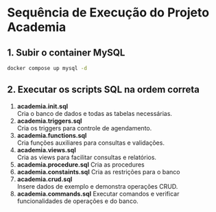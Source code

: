 # Sequência de Execução do Projeto Academia

## 1. Subir o container MySQL

```sh
docker compose up mysql -d
```

## 2. Executar os scripts SQL na ordem correta

1. **academia.init.sql**  
   Cria o banco de dados e todas as tabelas necessárias.
2. **academia.triggers.sql**  
   Cria os triggers para controle de agendamento.
3. **academia.functions.sql**  
   Cria funções auxiliares para consultas e validações.
4. **academia.views.sql**  
   Cria as views para facilitar consultas e relatórios.
5. **academia.procedure.sql**
   Cria as procedures
6. **academia.constaints.sql**
   Cria as restrições para o banco
7. **academia.crud.sql**  
   Insere dados de exemplo e demonstra operações CRUD.
8. **academia.commands.sql**
   Executar comandos e verificar funcionalidades de operações e do banco.
